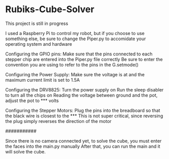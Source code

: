 # Rubiks-Cube-Solver
This project is still in progress

I used a Raspberry Pi to control my robot, but if you choose to use something else, be sure to change the 
Piper.py to accomidate your operating system and hardware

Configuring the GPIO pins:
Make sure that the pins connected to each stepper chip are entered into the Piper.py file correctly
Be sure to enter the convention you are using to refer to the pins in the G.setmode()

Configuring the Power Supply:
Make sure the voltage is at  and the maximum current limit is set to 1.5A

Configuring the DRV8825:
Turn the power supply on
Run the sleep disabler to turn all the chips on
Reading the voltage between ground and the pot, adjust the pot to *** volts

Configuring the Stepper Motors:
Plug the pins into the breadboard so that the black wire is closest to the ***
This is not super critical, since reversing the plug simply reverses the direction of the motor

###########

Since there is no camera connected yet, to solve the cube, you must enter the faces into the main.py manually
After that, you can run the main and it will solve the cube.
